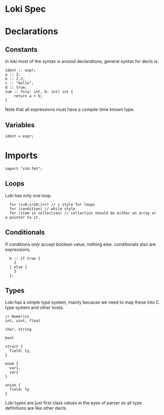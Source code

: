# Loki Spec
# Declarations
## Constants
In loki most of the syntax is around declarations, general syntax
for decls is:
```
ident :: expr;
a :: 2;
b :: 2.2;
c :: "hello";
d :: true;
sum :: fn(a: int, b: int) int {
    return a + b;
}
```
Note that all expressions must have a compile-time known type.

## Variables
```
ident = expr;
```
# Imports
```
import "std:fmt";
```


## Loops
Loki has only one loop.
```
  for (i=0;i<10;i++) // c style for loops
  for (condition) // while style
  for (item in collection) // collection should be either an array or a pointer to it.
```


## Conditionals
If conditions *only* accept boolean value, nothing else. conditionals also are expressions.
```
  b :: if true {
    2
  } else {
    3
  };
```
## Types
Loki has a simple type system, mainly because we need to map these into C type system and other hosts.
```
// Numerics
int, uint, float

char, string

bool

struct {
  field: ty,
}

enum {
  var1,
  var2
}

union {
  field: ty
}

```
Loki types are just first class values in the eyes of parser so all type definitions are like other decls. 
